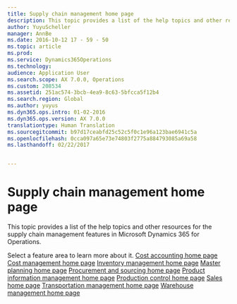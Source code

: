 ```yaml
---
title: Supply chain management home page
description: This topic provides a list of the help topics and other resources for the supply chain management features in Microsoft Dynamics 365 for Operations.
author: YuyuScheller
manager: AnnBe
ms.date: 2016-10-12 17 - 59 - 50
ms.topic: article
ms.prod: 
ms.service: Dynamics365Operations
ms.technology: 
audience: Application User
ms.search.scope: AX 7.0.0, Operations
ms.custom: 208534
ms.assetid: 251ac574-3bcb-4ea9-8c63-5bfcca5f12b4
ms.search.region: Global
ms.author: yuyus
ms.dyn365.ops.intro: 01-02-2016
ms.dyn365.ops.version: AX 7.0.0
translationtype: Human Translation
ms.sourcegitcommit: b97d17ceabfd25c52c5f0c1e96a123bae6941c5a
ms.openlocfilehash: 0cca097a65e73e74803f2775a884793085a69a58
ms.lasthandoff: 02/22/2017


---
```


# <a name="supply-chain-management-home-page"></a>Supply chain management home page

This topic provides a list of the help topics and other resources for the supply chain management features in Microsoft Dynamics 365 for Operations. 

Select a feature area to learn more about it. [Cost accounting home page](cost-accounting-home-page.md) [Cost management home page](cost-management.md) [Inventory management home page](inventory-management.md) [Master planning home page](master-plan.md) [Procurement and sourcing home page](procurement-sourcing.md) [Product information management home page](product-information.md) [Production control home page](production-control-home-page.md) [Sales home page](sales.md) [Transportation management home page](transportation-management.md) [Warehouse management home page](warehouse-management.md)




